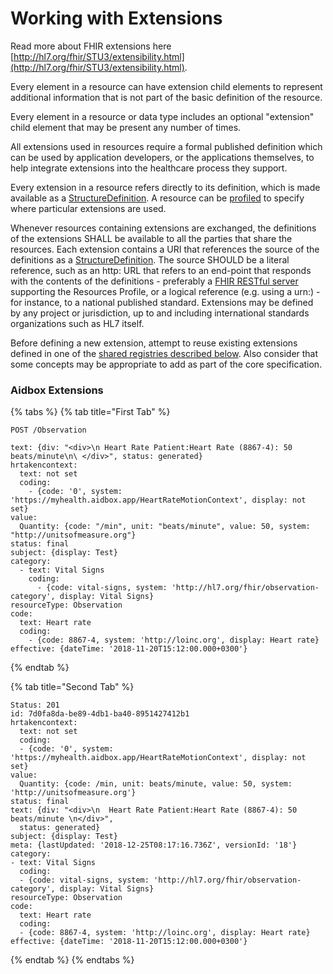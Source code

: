 # Working with Extensions

Read more about FHIR extensions here [http://hl7.org/fhir/STU3/extensibility.html](http://hl7.org/fhir/STU3/extensibility.html).

 Every element in a resource can have extension child elements to represent additional information that is not part of the basic definition of the resource.

 Every element in a resource or data type includes an optional "extension" child element that may be present any number of times.

All extensions used in resources require a formal published definition which can be used by application developers, or the applications themselves, to help integrate extensions into the healthcare process they support.

Every extension in a resource refers directly to its definition, which is made available as a [StructureDefinition](http://hl7.org/fhir/STU3/structuredefinition.html). A resource can be [profiled](http://hl7.org/fhir/STU3/profiling.html) to specify where particular extensions are used.

Whenever resources containing extensions are exchanged, the definitions of the extensions SHALL be available to all the parties that share the resources. Each extension contains a URI that references the source of the definitions as a [StructureDefinition](http://hl7.org/fhir/STU3/structuredefinition.html). The source SHOULD be a literal reference, such as an http: URL that refers to an end-point that responds with the contents of the definitions - preferably a [FHIR RESTful server](http://hl7.org/fhir/STU3/http.html) supporting the Resources Profile, or a logical reference \(e.g. using a urn:\) - for instance, to a national published standard. Extensions may be defined by any project or jurisdiction, up to and including international standards organizations such as HL7 itself.

Before defining a new extension, attempt to reuse existing extensions defined in one of the [shared registries described below](http://hl7.org/fhir/STU3/defining-extensions.html#registration). Also consider that some concepts may be appropriate to add as part of the core specification.

### Aidbox Extensions

{% tabs %}
{% tab title="First Tab" %}
```text
POST /Observation   

text: {div: "<div>\n Heart Rate Patient:Heart Rate (8867-4): 50 beats/minute\n\ </div>", status: generated}
hrtakencontext:
  text: not set
  coding:
    - {code: '0', system: 'https://myhealth.aidbox.app/HeartRateMotionContext', display: not set}
value:
  Quantity: {code: "/min", unit: "beats/minute", value: 50, system: "http://unitsofmeasure.org"}
status: final
subject: {display: Test}
category:
  - text: Vital Signs
    coding:
      - {code: vital-signs, system: 'http://hl7.org/fhir/observation-category', display: Vital Signs}
resourceType: Observation
code:
  text: Heart rate
  coding:
    - {code: 8867-4, system: 'http://loinc.org', display: Heart rate}
effective: {dateTime: '2018-11-20T15:12:00.000+0300'}
```
{% endtab %}

{% tab title="Second Tab" %}
```text
Status: 201
id: 7d0fa8da-be89-4db1-ba40-8951427412b1
hrtakencontext:
  text: not set
  coding:
  - {code: '0', system: 'https://myhealth.aidbox.app/HeartRateMotionContext', display: not set}
value:
  Quantity: {code: /min, unit: beats/minute, value: 50, system: 'http://unitsofmeasure.org'}
status: final
text: {div: "<div>\n  Heart Rate Patient:Heart Rate (8867-4): 50 beats/minute \n</div>",
  status: generated}
subject: {display: Test}
meta: {lastUpdated: '2018-12-25T08:17:16.736Z', versionId: '18'}
category:
- text: Vital Signs
  coding:
  - {code: vital-signs, system: 'http://hl7.org/fhir/observation-category', display: Vital Signs}
resourceType: Observation
code:
  text: Heart rate
  coding:
  - {code: 8867-4, system: 'http://loinc.org', display: Heart rate}
effective: {dateTime: '2018-11-20T15:12:00.000+0300'}

```
{% endtab %}
{% endtabs %}

